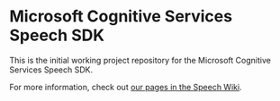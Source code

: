 # Microsoft Cognitive Services Speech SDK

This is the initial working project repository for the Microsoft Cognitive Services Speech SDK.

For more information, check out [our pages in the Speech Wiki](https://aka.ms/carbon/wiki).
